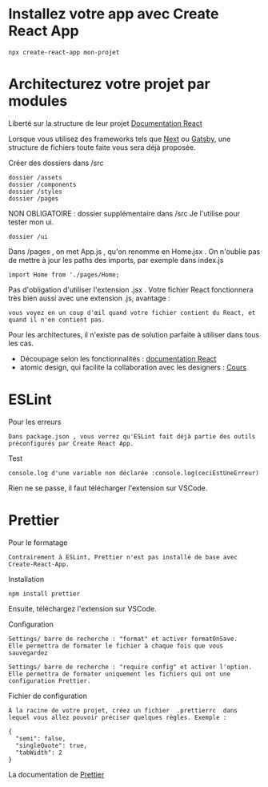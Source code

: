 # Installez votre app avec Create React App

```
npx create-react-app mon-projet
```

# Architecturez votre projet par modules

Liberté sur la structure de leur projet
[Documentation React](https://fr.reactjs.org/docs/faq-structure.html)

Lorsque vous utilisez des frameworks tels que [Next](https://nextjs.org/) ou [Gatsby](https://www.gatsbyjs.com/), une structure de fichiers toute faite vous sera déjà proposée.

Créer des dossiers dans /src

```
dossier /assets
dossier /components
dossier /styles
dossier /pages
```

NON OBLIGATOIRE : dossier supplémentaire dans /src
Je l'utilise pour tester mon ui.

```
dossier /ui
```

Dans /pages , on met App.js , qu'on renomme en Home.jsx .
On n'oublie pas de mettre à jour les paths des imports, par exemple dans index.js

```
import Home from './pages/Home;
```

Pas d'obligation d'utiliser l'extension .jsx .
Votre fichier React fonctionnera très bien aussi avec une extension .js, avantage :

```
vous voyez en un coup d'œil quand votre fichier contient du React, et quand il n'en contient pas.
```

Pour les architectures, il n'existe pas de solution parfaite à utiliser dans tous les cas.

- Découpage selon les fonctionnalités : [documentation React](https://fr.reactjs.org/docs/faq-structure.html#grouping-by-features-or-routes)
- atomic design, qui facilite la collaboration avec les designers : [Cours](https://openclassrooms.com/fr/courses/5249021-initiez-vous-a-la-methode-atomic-design)

# ESLint

Pour les erreurs

```
Dans package.json , vous verrez qu'ESLint fait déjà partie des outils préconfigurés par Create React App.
```

Test

```
console.log d'une variable non déclarée :console.log(ceciEstUneErreur)
```

Rien ne se passe, il faut télécharger l'extension sur VSCode.

# Prettier

Pour le formatage

```
Contrairement à ESLint, Prettier n'est pas installé de base avec Create-React-App.
```

Installation

```
npm install prettier
```

Ensuite, téléchargez l'extension sur VSCode.

Configuration

```
Settings/ barre de recherche : "format" et activer formatOnSave.
Elle permettra de formater le fichier à chaque fois que vous sauvegardez
```


```
Settings/ barre de recherche : "require config" et activer l'option.
Elle permettra de formater uniquement les fichiers qui ont une configuration Prettier.
```
Fichier de configuration 

```
À la racine de votre projet, créez un fichier  .prettierrc  dans lequel vous allez pouvoir préciser quelques règles. Exemple :

{
  "semi": false,
  "singleQuote": true,
  "tabWidth": 2
}
```
La documentation de [Prettier](https://prettier.io/docs/en/options.html)



